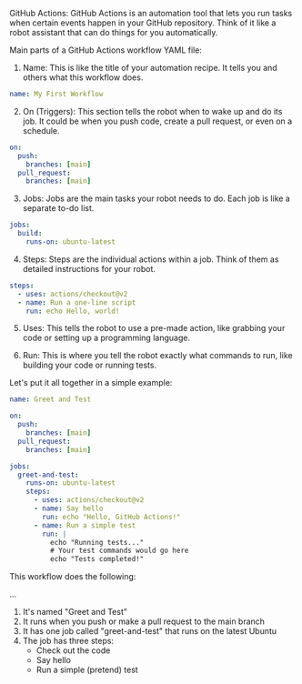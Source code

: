 GitHub Actions:
GitHub Actions is an automation tool that lets you run tasks when certain events happen in your GitHub repository. Think of it like a robot assistant that can do things for you automatically.

Main parts of a GitHub Actions workflow YAML file:

1. Name:
   This is like the title of your automation recipe. It tells you and others what this workflow does.

```yaml
name: My First Workflow
```

2. On (Triggers):
   This section tells the robot when to wake up and do its job. It could be when you push code, create a pull request, or even on a schedule.

```yaml
on:
  push:
    branches: [main]
  pull_request:
    branches: [main]
```

3. Jobs:
   Jobs are the main tasks your robot needs to do. Each job is like a separate to-do list.

```yaml
jobs:
  build:
    runs-on: ubuntu-latest
```

4. Steps:
   Steps are the individual actions within a job. Think of them as detailed instructions for your robot.

```yaml
steps:
  - uses: actions/checkout@v2
  - name: Run a one-line script
    run: echo Hello, world!
```

5. Uses:
   This tells the robot to use a pre-made action, like grabbing your code or setting up a programming language.

6. Run:
   This is where you tell the robot exactly what commands to run, like building your code or running tests.

Let's put it all together in a simple example:

```yaml
name: Greet and Test

on:
  push:
    branches: [main]
  pull_request:
    branches: [main]

jobs:
  greet-and-test:
    runs-on: ubuntu-latest
    steps:
      - uses: actions/checkout@v2
      - name: Say hello
        run: echo "Hello, GitHub Actions!"
      - name: Run a simple test
        run: |
          echo "Running tests..."
          # Your test commands would go here
          echo "Tests completed!"
```

This workflow does the following:

...

1. It's named "Greet and Test"
2. It runs when you push or make a pull request to the main branch
3. It has one job called "greet-and-test" that runs on the latest Ubuntu
4. The job has three steps:
   - Check out the code
   - Say hello
   - Run a simple (pretend) test
  
   
